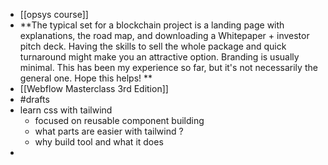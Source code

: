 - [[opsys course]]
- **The typical set for a blockchain project is a landing page with explanations, the road map, and downloading a Whitepaper + investor pitch deck. Having the skills to sell the whole package and quick turnaround might make you an attractive option. Branding is usually minimal. 
  This has been my experience so far, but it's not necessarily the general one. Hope this helps! **
- [[Webflow Masterclass 3rd Edition]]
- #drafts
- learn css with tailwind
	- focused on reusable component building
	- what parts are easier with tailwind ?
	- why build tool and what it does
-